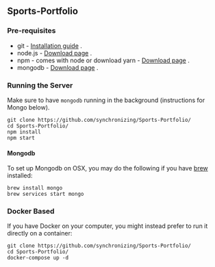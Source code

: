 ## Sports-Portfolio

### Pre-requisites
* git - [Installation guide](https://www.linode.com/docs/development/version-control/how-to-install-git-on-linux-mac-and-windows/) .  
* node.js - [Download page](https://nodejs.org/en/download/) .  
* npm - comes with node or download yarn - [Download page](https://yarnpkg.com/lang/en/docs/install) .  
* mongodb - [Download page](https://www.mongodb.com/download-center/community) .

### Running the Server
Make sure to have `mongodb` running in the background (instructions for Mongo below).

```
git clone https://github.com/synchronizing/Sports-Portfolio/
cd Sports-Portfolio/
npm install
npm start
```

#### Mongodb
To set up Mongodb on OSX, you may do the following if you have [brew](http://brew.sh) installed:

```
brew install mongo
brew services start mongo
```

### Docker Based
If you have Docker on your computer, you might instead prefer to run it directly on a container:

```
git clone https://github.com/synchronizing/Sports-Portfolio/
cd Sports-Portfolio/
docker-compose up -d
```
